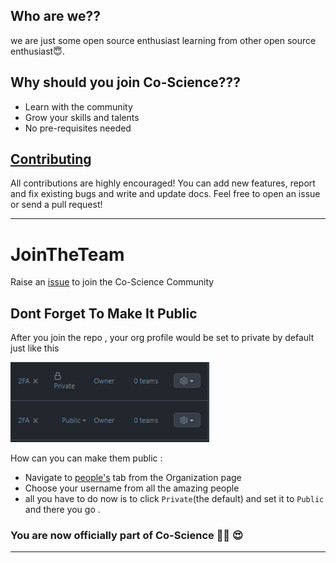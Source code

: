 

## Who are we??
we are just some open source enthusiast learning from other open source enthusiast😇.

## Why should you join Co-Science???
- Learn with the community
- Grow your skills and talents
- No pre-requisites needed

## [Contributing](https://github.com/Co-Science/JoinTheTeam/blob/main/tips/finding-open-source-projects.md)
All contributions are highly encouraged! You can add new features, report and fix existing bugs and write and update docs. Feel free to open an issue or send a pull request!


---
# JoinTheTeam
Raise an [issue](https://github.com/Co-Science/JoinTheTeam/issues/new?assignees=&labels=invite+me+to+the+organisation&template=invitation.md&title=Please+invite+me+to+the+GitHub+Community+Organization) to join the Co-Science Community

## Dont Forget To Make It Public
After you join the repo , your org profile would be set to private by default just like this

![dontForgetToMakeItPublic](./img/dontForgetToMakeItPublic.png)

How can you can make them public : 
- Navigate to [people's](https://github.com/orgs/Co-Science/people) tab from the Organization page 
- Choose your username from all the amazing people
- all you have to do now is to click `Private`(the default) and set it to `Public` and there you go . 


### **You are now officially part of Co-Science 🎉🥳 😍**
---
